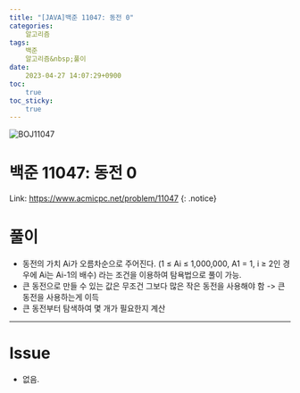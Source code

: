 ```yaml
---
title: "[JAVA]백준 11047: 동전 0"
categories:
    알고리즘
tags:
    백준
    알고리즘&nbsp;풀이
date:
    2023-04-27 14:07:29+0900
toc:
    true
toc_sticky:
    true
---
```

![BOJ11047](https://user-images.githubusercontent.com/77597885/234764552-320c5f69-f5b6-4c28-9aee-af4119461d56.png)

# 백준 11047: 동전 0
Link: <https://www.acmicpc.net/problem/11047>
{: .notice}


# 풀이
*  동전의 가치 Ai가 오름차순으로 주어진다. (1 ≤ Ai ≤ 1,000,000, A1 = 1, i ≥ 2인 경우에 Ai는 Ai-1의 배수) 라는 조건을 이용하여 탐욕법으로 풀이 가능.
*  큰 동전으로 만들 수 있는 값은 무조건 그보다 많은 작은 동전을 사용해야 함 -> 큰 동전을 사용하는게 이득
*  큰 동전부터 탐색하여 몇 개가 필요한지 계산

<script src="https://gist.github.com/cuzzzu1318/7505ab9835f54865fee1736302303fcd.js"></script>
***

# Issue

* 없음.